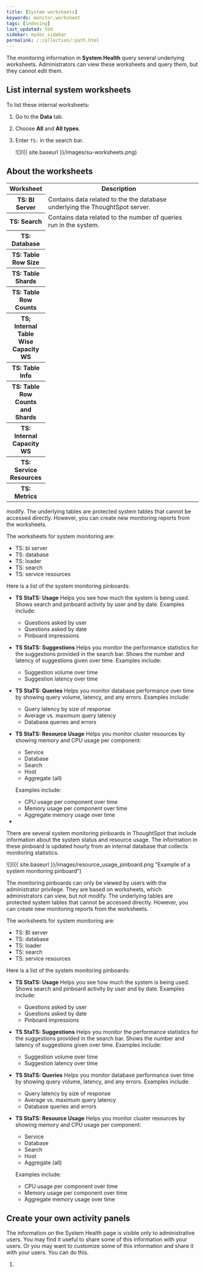 ```yaml
---
title: [System worksheets]
keywords: monitor,worksheet
tags: [indexing]
last_updated: tbd
sidebar: mydoc_sidebar
permalink: /:collection/:path.html
---
```


The monitoring information in **System Health** query several underlying worksheets. Administrators can view these worksheets and query them, but they cannot edit them.


## List internal system worksheets

To list these internal worksheets:

1. Go to the **Data** tab.
2. Choose **All** and **All types**.
3. Enter `TS:` in the search bar.

   ![]({{ site.baseurl }}/images/su-worksheets.png)


## About the worksheets
   <table>
   <colgroup>
   <col width="20%" />
   <col width="80%" />
   </colgroup>
    <tr>
      <th>Worksheet</th>
      <th>Description</th>
    </tr>
    <tr>
      <th>TS: BI Server</th>
      <td>
      Contains data related to the the database underlying the ThoughtSpot server.
      <td>
    </tr>
    <tr>
      <th>TS: Search</th>
      <td>
      Contains data related to the number of queries run in the system.
      <td>
    </tr>
    <tr>
      <th>TS: Database</th>
      <td>
      <td>
    </tr>
    <tr>
      <th>TS: Table Row Size</th>
      <td>
      <td>
    </tr>
    <tr>
      <th>TS: Table Shards</th>
      <td>
      <td>
    </tr>
    <tr>
      <th>TS: Table Row Counts</th>
      <td>
      <td>
    </tr>
    <tr>
      <th>TS; Internal Table Wise Capacity WS</th>
      <td>
      <td>
    </tr>
    <tr>
      <th>TS: Table Info</th>
      <td>
      <td>
    </tr>
    <tr>
      <th>TS: Table Row Counts and Shards</th>
      <td>
      <td>
    </tr>
    <tr>
      <th>TS: Internal Capacity WS</th>
      <td>
      <td>
    </tr>
    <tr>
      <th>TS: Service Resources</th>
      <td>
      <td>
    </tr>
    <tr>
      <th>TS: Metrics</th>
      <td>
      <td>
    </tr>
  </table>

modify. The underlying tables are protected system tables that cannot be
accessed directly. However, you can create new monitoring reports from the
worksheets.

The worksheets for system monitoring are:

-   TS: bi server
-   TS: database
-   TS: loader
-   TS: search
-   TS: service resources

Here is a list of the system monitoring pinboards:

* **TS StaTS: Usage** Helps you see how much the system is being used. Shows search and pinboard activity by user and by date. Examples include:
  -   Questions asked by user
  -   Questions asked by date
  -   Pinboard impressions

* **TS StaTS: Suggestions** Helps you monitor the performance statistics for the suggestions provided in the search bar. Shows the number and latency of suggestions given over time. Examples include:
  -   Suggestion volume over time
  -   Suggestion latency over time

- **TS StaTS: Queries** Helps you monitor database performance over time by showing query volume, latency, and any errors.  Examples include:
  -   Query latency by size of response
  -   Average vs. maximum query latency
  -   Database queries and errors

- **TS StaTS: Resource Usage** Helps you monitor cluster resources by showing memory and CPU usage per component:
  -   Service
  -   Database
  -   Search
  -   Host
  -   Aggregate (all)

  Examples include:

  -   CPU usage per component over time
  -   Memory usage per component over time
  -   Aggregate memory usage over time
-
There are several system monitoring pinboards in ThoughtSpot that include
information about the system status and resource usage. The information in these
pinboard is updated hourly from an internal database that collects monitoring
statistics.

 ![]({{ site.baseurl }}/images/resource_usage_pinboard.png "Example of a system monitoring pinboard")

The monitoring pinboards can only be viewed by users with the administrator
privilege. They are based on worksheets, which administrators can view, but not
modify. The underlying tables are protected system tables that cannot be
accessed directly. However, you can create new monitoring reports from the
worksheets.

The worksheets for system monitoring are:


-   TS: BI server
-   TS: database
-   TS: loader
-   TS: search
-   TS: service resources

Here is a list of the system monitoring pinboards:

* **TS StaTS: Usage** Helps you see how much the system is being used. Shows search and pinboard activity by user and by date. Examples include:
  -   Questions asked by user
  -   Questions asked by date
  -   Pinboard impressions

* **TS StaTS: Suggestions** Helps you monitor the performance statistics for the suggestions provided in the search bar. Shows the number and latency of suggestions given over time. Examples include:
  -   Suggestion volume over time
  -   Suggestion latency over time

- **TS StaTS: Queries** Helps you monitor database performance over time by showing query volume, latency, and any errors.  Examples include:
  -   Query latency by size of response
  -   Average vs. maximum query latency
  -   Database queries and errors

- **TS StaTS: Resource Usage** Helps you monitor cluster resources by showing memory and CPU usage per component:
  -   Service
  -   Database
  -   Search
  -   Host
  -   Aggregate (all)

  Examples include:

  -   CPU usage per component over time
  -   Memory usage per component over time
  -   Aggregate memory usage over time


## Create your own activity panels

The information on the  System Health page is visible only to administrative
users. You may find it useful to share some of this information with your users.
Or you may want to customize some of this information and share it with your
users. You can do this.

1.
